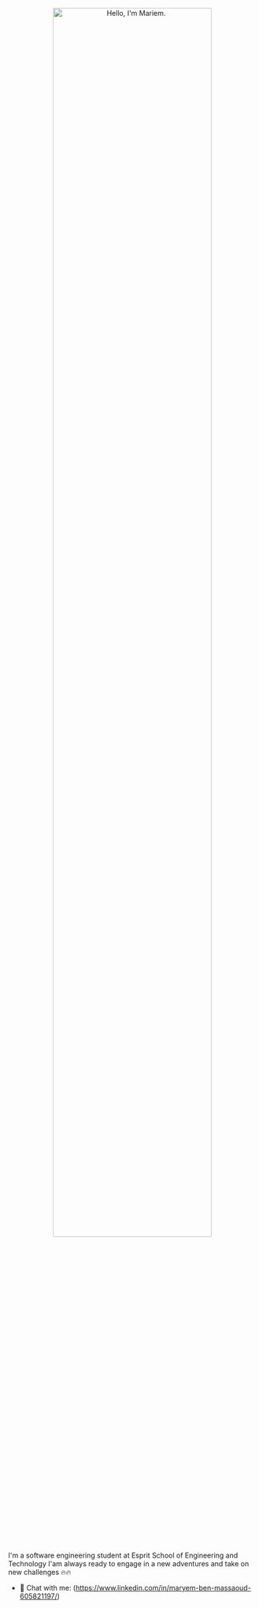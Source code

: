 
<p align="center"><img width="80%" alt="Hello, I'm Mariem." src="./assets/gh-readme-header.png" /></a></p>
I'm a software engineering student at Esprit School of Engineering and Technology
I'am always ready to engage in a new adventures and take on new challenges 🔥🔥
<br />


- 💬 Chat with me:  (https://www.linkedin.com/in/maryem-ben-massaoud-605821197/)


